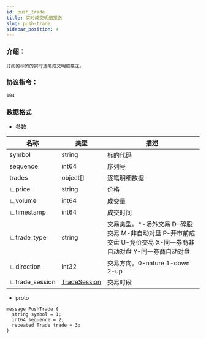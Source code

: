 ```yaml
---
id: push_trade
title: 实时成交明细推送
slug: push-trade
sidebar_position: 4
---
```


### 介绍：

    订阅的标的的实时逐笔成交明细推送。

### 协议指令：

    104

### 数据格式

- 参数

| 名称           | 类型                                   | 描述                                                                                                            |
| -------------- | -------------------------------------- | --------------------------------------------------------------------------------------------------------------- |
| symbol         | string                                 | 标的代码                                                                                                        |
| sequence       | int64                                  | 序列号                                                                                                          |
| trades         | object[]                               | 逐笔明细数据                                                                                                    |
| ∟price         | string                                 | 价格                                                                                                            |
| ∟volume        | int64                                  | 成交量                                                                                                          |
| ∟timestamp     | int64                                  | 成交时间                                                                                                        |
| ∟trade_type    | string                                 | 交易类型。\*-场外交易 D-碎股交易 M-非自动对盘 P-开市前成交盘 U-竞价交易 X-同一券商非自动对盘 Y-同一券商自动对盘 |
| ∟direction     | int32                                  | 交易方向。0-nature 1-down 2-up                                                                                  |
| ∟trade_session | [TradeSession](../object#tradesession) | 交易时段                                                                                                        |

- proto

```
message PushTrade {
  string symbol = 1;
  int64 sequence = 2;
  repeated Trade trade = 3;
}
```
